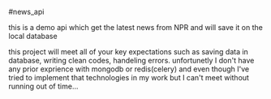 #news_api

this is a demo api which get the latest news from NPR and will save it on the local database



this project will meet all of your key expectations such as saving data in database, writing clean codes, handeling errors.
unfortunetly I don't have any prior exprience with mongodb or redis(celery) and even though I've tried to implement that technologies in my work but I can't meet
without running out of time...

